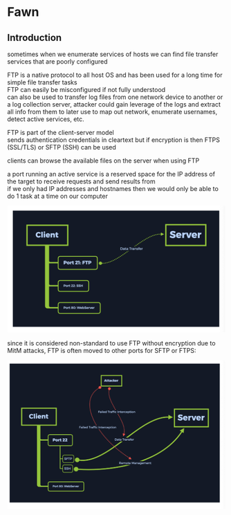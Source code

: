 # Fawn

## Introduction 

sometimes when we enumerate services of hosts we can find file transfer services that are poorly configured   

FTP is a native protocol to all host OS and has been used for a long time for simple file transfer tasks   
FTP can easily be misconfigured if not fully understood   
can also be used to transfer log files from one network device to another or a log collection server, attacker could gain leverage of the logs and extract all info from them to later use to map out network, enumerate usernames, detect active services, etc. 

FTP is part of the client-server model   
sends authentication credentials in cleartext but if encryption is then FTPS (SSL/TLS) or SFTP (SSH) can be used   

clients can browse the available files on the server when using FTP 

a port running an active service is a reserved space for the IP address of the target to receive requests and send results from   
if we only had IP addresses and hostnames then we would only be able to do 1 task at a time on our computer 

![](../Images/Pasted%20image%2020240205123031.png)

since it is considered non-standard to use FTP without encryption due to MitM attacks, FTP is often moved to other ports for SFTP or FTPS: 

![](../Images/Pasted%20image%2020240205123302.png)

